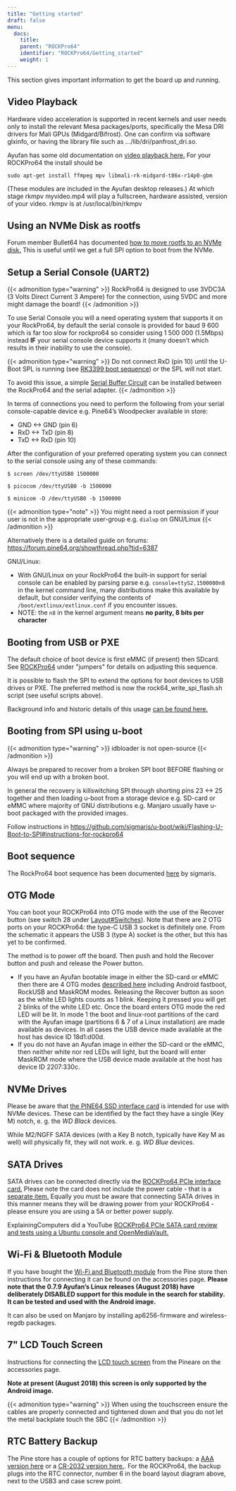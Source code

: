 ```yaml
---
title: "Getting started"
draft: false
menu:
  docs:
    title:
    parent: "ROCKPro64"
    identifier: "ROCKPro64/Getting_started"
    weight: 1
---
```


This section gives important information to get the board up and running.

## Video Playback

Hardware video acceleration is supported in recent kernels and user needs only to install the relevant Mesa packages/ports, specifically the Mesa DRI drivers for Mali GPUs (Midgard/Bifrost). One can confirm via software glxinfo, or having the library file such as .../lib/dri/panfrost_dri.so.

Ayufan has some old documentation on [video playback here.](https://github.com/ayufan-rock64/linux-build/blob/master/recipes/video-playback.md) For your ROCKPro64 the install should be

`sudo apt-get install ffmpeg mpv libmali-rk-midgard-t86x-r14p0-gbm`

(These modules are included in the Ayufan desktop releases.) At which stage rkmpv myvideo.mp4 will play a fullscreen, hardware assisted, version of your video. rkmpv is at /usr/local/bin/rkmpv

## Using an NVMe Disk as rootfs

Forum member Bullet64 has documented [how to move rootfs to an NVMe disk.](https://forum.frank-mankel.org/topic/208/booten-von-der-nvme-platte) This is useful until we get a full SPI option to boot from the NVMe.

## Setup a Serial Console (UART2)

{{< admonition type="warning" >}}
 RockPro64 is designed to use 3VDC3A (3 Volts Direct Current 3 Ampere) for the connection, using 5VDC and more might damage the board!
{{< /admonition >}}

To use Serial Console you will a need operating system that supports it on your RockPro64, by default the serial console is provided for baud 9 600 which is far too slow for rockpro64 so consider using 1 500 000 (1.5Mbps) instead **IF** your serial console device supports it (many doesn’t which results in their inability to use the console).

{{< admonition type="warning" >}}
Do not connect RxD (pin 10) until the U-Boot SPL is running (see [RK3399 boot sequence](/documentation/General/RK3399_boot_sequence)) or the SPL will not start.

To avoid this issue, a simple [Serial Buffer Circuit](/documentation/ROCKPro64/Hardware/Serial_buffer_circuit) can be installed between the RockPro64 and the serial adapter.
{{< /admonition >}}

In terms of connections you need to perform the following from your serial console-capable device e.g. Pine64’s Woodpecker available in store:

* GND <-> GND (pin 6)
* RxD <-> TxD (pin 8)
* TxD <-> RxD (pin 10)

After the configuration of your preferred operating system you can connect to the serial console using any of these commands:

```
$ screen /dev/ttyUSB0 1500000

$ picocom /dev/ttyUSB0 -b 1500000

$ minicom -D /dev/ttyUSB0 -b 1500000
```

{{< admonition type="note" >}}
 You might need a root permission if your user is not in the appropriate user-group e.g. `dialup` on GNU/Linux
{{< /admonition >}}

Alternatively there is a detailed guide on forums: https://forum.pine64.org/showthread.php?tid=6387

GNU/Linux:

* With GNU/Linux on your RockPro64 the built-in support for serial console can be enabled by parsing parse e.g. `console=ttyS2,1500000n8` in the kernel command line, many distributions make this available by default, but consider verifying the contents of `/boot/extlinux/extlinux.conf` if you encounter issues.
* NOTE: the `n8` in the kernel argument means **no parity, 8 bits per character**

## Booting from USB or PXE

The default choice of boot device is first eMMC (if present) then SDcard. See [ROCKPro64](/documentation/ROCKPro64) under "jumpers" for details on adjusting this sequence.

It is possible to flash the SPI to extend the options for boot devices to USB drives or PXE. The preferred method is now the rock64_write_spi_flash.sh script (see useful scripts above).

Background info and historic details of this usage [can be found here.](https://github.com/ayufan-rock64/linux-build/blob/master/recipes/flash-spi.md)

## Booting from SPI using u-boot

{{< admonition type="warning" >}}
 idbloader is not open-source
{{< /admonition >}}

Always be prepared to recover from a broken SPI boot BEFORE flashing or you will end up with a broken boot.

In general the recovery is killswitching SPI through shorting pins 23 <-> 25 together and then loading u-boot from a storage device e.g. SD-card or eMMC where majority of GNU distributions e.g. Manjaro usually have u-boot packaged with the provided images.

Follow instructions in https://github.com/sigmaris/u-boot/wiki/Flashing-U-Boot-to-SPI#instructions-for-rockpro64

## Boot sequence

The RockPro64 boot sequence has been documented [here](https://github.com/sigmaris/u-boot/wiki/RockPro64-boot-sequence) by sigmaris.

## OTG Mode

You can boot your ROCKPro64 into OTG mode with the use of the Recover button (see switch 28 under [Layout#Switches](/documentation/ROCKPro64/Board/Layout#switches)). Note that there are 2 OTG ports on your ROCKPro64: the type-C USB 3 socket is definitely one. From the schematic it appears the USB 3 (type A) socket is the other, but this has yet to be confirmed.

The method is to power off the board. Then push and hold the Recover button and push and release the Power button.

* If you have an Ayufan bootable image in either the SD-card or eMMC then there are 4 OTG modes [described here](https://github.com/ayufan-rock64/linux-u-boot/commit/ea6efecdfecc57c853a6f32f78469d1b2417329b) including Android fastboot, RockUSB and MaskROM modes. Releasing the Recover button as soon as the white LED lights counts as 1 blink. Keeping it pressed you will get 2 blinks of the white LED etc. Once the board enters OTG mode the red LED will be lit. In mode 1 the boot and linux-root partitions of the card with the Ayufan image (partitions 6 & 7 of a Linux installation) are made available as devices. In all cases the USB device made available at the host has device ID 18d1:d00d.
* If you do not have an Ayufan image in either the SD-card or the eMMC, then neither white nor red LEDs will light, but the board will enter MaskROM mode where the USB device made available at the host has device ID 2207:330c.

## NVMe Drives

Please be aware that [the PINE64 SSD interface card](https://pine64.com/product/rockpro64-pci-e-x4-to-m-2-ngff-nvme-ssd-interface-card) is intended for use with NVMe devices. These can be identified by the fact they have a single (Key M) notch, e. g. the _WD Black_ devices.

While M2/NGFF SATA devices (with a Key B notch, typically have Key M as well) will physically fit, they will not work. e. g. _WD Blue_ devices.

## SATA Drives

SATA drives can be connected directly via the [ROCKPro64 PCIe interface card.](https://pine64.com/product/pcie-to-dual-sata-iii-interface-card/) Please note the card does not include the power cable - that is a [separate item.](https://pine64.com/?product=rockpro64-power-cable-for-dual-sata-drives) Equally you must be aware that connecting SATA drives in this manner means they will be drawing power from your ROCKPro64 - please ensure you are using a 5A or better power supply.

ExplainingComputers did a YouTube [ROCKPro64 PCIe SATA card review and tests using a Ubuntu console and OpenMediaVault.](https://www.youtube.com/watch?v=9CCQicHwfDI)

## Wi-Fi & Bluetooth Module

If you have bought the [Wi-Fi and Bluetooth module](https://pine64.com/product/rockpro64-1x1-dual-band-wifi-802-11ac-bluetooth-5-0-module) from the Pine store then instructions for connecting it can be found on the accessories page. **Please note that the 0.7.9 Ayufan’s Linux releases (August 2018) have deliberately DISABLED support for this module in the search for stability. It can be tested and used with the Android image.**

It can also be used on Manjaro by installing ap6256-firmware and wireless-regdb packages.

## 7" LCD Touch Screen

Instructions for connecting the [LCD touch screen](https://pine64.com/?product=7-lcd-touch-screen-panel) from the Pineare on the accessories page.

**Note at present (August 2018) this screen is only supported by the Android image.**

{{< admonition type="warning" >}}
 When using the touchscreen ensure the cables are properly connected and tightened down and that you do not let the metal backplate touch the SBC
{{< /admonition >}}

## RTC Battery Backup

The Pine store has a couple of options for RTC battery backups: a [AAA version here](https://pine64.com/product/rtc-backup-battery-holder-2-x-aaa) or a [CR-2032 version here.](https://pine64.com/product/rtc-backup-battery-holder-cr-2032). For the ROCKPro64, the backup plugs into the RTC connector, number 6 in the board layout diagram above, next to the USB3 and case screw point.
